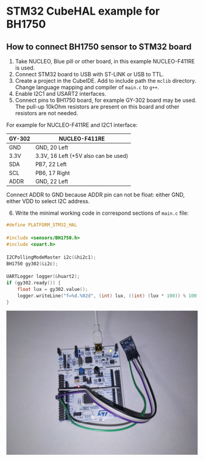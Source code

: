 # STM32 CubeHAL example for BH1750

## How to connect BH1750 sensor to STM32 board

1. Take NUCLEO, Blue pill or other board, in this example NUCLEO-F411RE is used.
2. Connect STM32 board to USB with ST-LINK or USB to TTL.
3. Create a project in the CubeIDE. Add to include path the `mclib` directory.
Change language mapping and compiler of `main.c` to `g++`.
4. Enable I2C1 and USART2 interfaces.
5. Connect pins to BH1750 board, for example GY-302 board may be used. The pull-up 10kOhm
resistors are present on this board and other resistors are not needed.

For example for NUCLEO-F411RE and I2C1 interface: 

| GY-302 | NUCLEO-F411RE |
|--------|---------------| 
| GND    | GND, 20 Left |
| 3.3V   | 3.3V, 16 Left (+5V also can be used) |
| SDA    | PB7, 22 Left |
| SCL    | PB6, 17 Right |
| ADDR   | GND, 22 Left |

Connect ADDR to GND because ADDR pin can not be float: either GND, either VDD
to select I2C address.

6. Write the minimal working code in correspond sections of `main.c` file:

```C++
#define PLATFORM_STM32_HAL

#include <sensors/BH1750.h>
#include <xuart.h>

I2CPollingModeMaster i2c(&hi2c1);
BH1750 gy302(&i2c);

UARTLogger logger(&huart2);
if (gy302.ready()) {
    float lux = gy302.value();
    logger.writeLine("f=%d.%02d", (int) lux, ((int) (lux * 100)) % 100);
}
```

<img src="https://github.com/edarichev/mclib/blob/master/examples/STM32_HAL/STM32F411RET6_BH1750/direct_connection_bh1750.jpg" />

